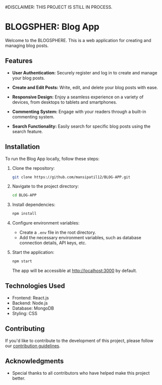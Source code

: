 #DISCLAIMER: THIS PROJECT IS STILL IN PROCESS.

# BLOGSPHER: Blog App

Welcome to the BLOGSPHERE. This is a web application for creating and managing blog posts.  

## Features

- **User Authentication:** Securely register and log in to create and manage your blog posts.

- **Create and Edit Posts:** Write, edit, and delete your blog posts with ease.

- **Responsive Design:** Enjoy a seamless experience on a variety of devices, from desktops to tablets and smartphones.

- **Commenting System:** Engage with your readers through a built-in commenting system.

- **Search Functionality:** Easily search for specific blog posts using the search feature.

## Installation

To run the Blog App locally, follow these steps:

1. Clone the repository:

   ```bash
   git clone https://github.com/mansipatil12/BLOG-APP.git
   ```

2. Navigate to the project directory:

   ```bash
   cd BLOG-APP
   ```

3. Install dependencies:

   ```bash
   npm install
   ```

4. Configure environment variables:

   - Create a `.env` file in the root directory.
   - Add the necessary environment variables, such as database connection details, API keys, etc.

5. Start the application:

   ```bash
   npm start
   ```

   The app will be accessible at [http://localhost:3000](http://localhost:3000) by default.

## Technologies Used

- Frontend: React.js
- Backend: Node.js
- Database: MongoDB
- Styling: CSS

## Contributing

If you'd like to contribute to the development of this project, please follow our [contribution guidelines](CONTRIBUTING.md).

## Acknowledgments

- Special thanks to all contributors who have helped make this project better.

